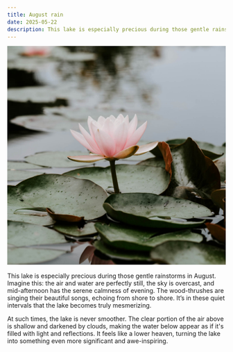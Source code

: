 ```yaml
---
title: August rain
date: 2025-05-22
description: This lake is especially precious during those gentle rainstorms in August.
---
```


![Water lily floating on a pond](./imgs/waterlily.jpg)

This lake is especially precious during those gentle rainstorms in August. Imagine this: the air and water are perfectly still, the sky is overcast, and mid-afternoon has the serene calmness of evening. The wood-thrushes are singing their beautiful songs, echoing from shore to shore. It’s in these quiet intervals that the lake becomes truly mesmerizing.

At such times, the lake is never smoother. The clear portion of the air above is shallow and darkened by clouds, making the water below appear as if it's filled with light and reflections. It feels like a lower heaven, turning the lake into something even more significant and awe-inspiring.
